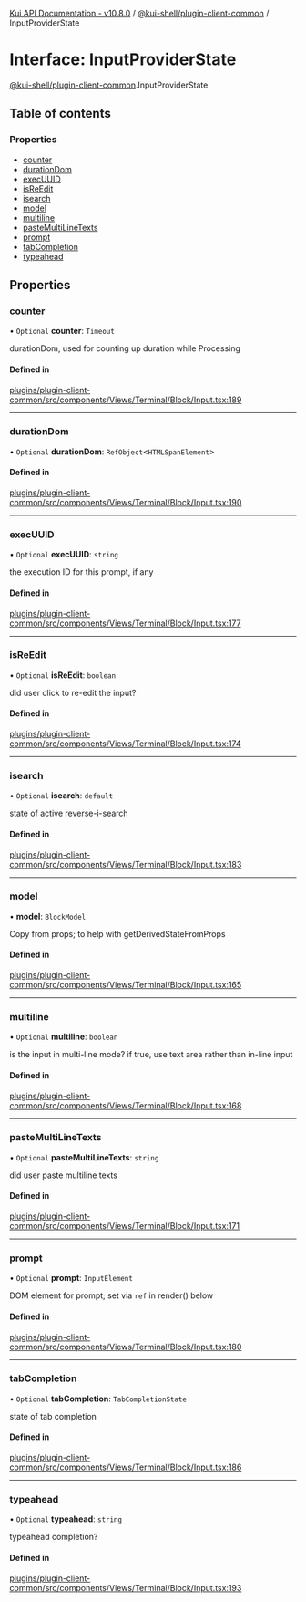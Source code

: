[Kui API Documentation - v10.8.0](../README.md) / [@kui-shell/plugin-client-common](../modules/kui_shell_plugin_client_common.md) / InputProviderState

# Interface: InputProviderState

[@kui-shell/plugin-client-common](../modules/kui_shell_plugin_client_common.md).InputProviderState

## Table of contents

### Properties

- [counter](kui_shell_plugin_client_common.InputProviderState.md#counter)
- [durationDom](kui_shell_plugin_client_common.InputProviderState.md#durationdom)
- [execUUID](kui_shell_plugin_client_common.InputProviderState.md#execuuid)
- [isReEdit](kui_shell_plugin_client_common.InputProviderState.md#isreedit)
- [isearch](kui_shell_plugin_client_common.InputProviderState.md#isearch)
- [model](kui_shell_plugin_client_common.InputProviderState.md#model)
- [multiline](kui_shell_plugin_client_common.InputProviderState.md#multiline)
- [pasteMultiLineTexts](kui_shell_plugin_client_common.InputProviderState.md#pastemultilinetexts)
- [prompt](kui_shell_plugin_client_common.InputProviderState.md#prompt)
- [tabCompletion](kui_shell_plugin_client_common.InputProviderState.md#tabcompletion)
- [typeahead](kui_shell_plugin_client_common.InputProviderState.md#typeahead)

## Properties

### counter

• `Optional` **counter**: `Timeout`

durationDom, used for counting up duration while Processing

#### Defined in

[plugins/plugin-client-common/src/components/Views/Terminal/Block/Input.tsx:189](https://github.com/mra-ruiz/kui/blob/a3b5e3edf/plugins/plugin-client-common/src/components/Views/Terminal/Block/Input.tsx#L189)

---

### durationDom

• `Optional` **durationDom**: `RefObject`<`HTMLSpanElement`\>

#### Defined in

[plugins/plugin-client-common/src/components/Views/Terminal/Block/Input.tsx:190](https://github.com/mra-ruiz/kui/blob/a3b5e3edf/plugins/plugin-client-common/src/components/Views/Terminal/Block/Input.tsx#L190)

---

### execUUID

• `Optional` **execUUID**: `string`

the execution ID for this prompt, if any

#### Defined in

[plugins/plugin-client-common/src/components/Views/Terminal/Block/Input.tsx:177](https://github.com/mra-ruiz/kui/blob/a3b5e3edf/plugins/plugin-client-common/src/components/Views/Terminal/Block/Input.tsx#L177)

---

### isReEdit

• `Optional` **isReEdit**: `boolean`

did user click to re-edit the input?

#### Defined in

[plugins/plugin-client-common/src/components/Views/Terminal/Block/Input.tsx:174](https://github.com/mra-ruiz/kui/blob/a3b5e3edf/plugins/plugin-client-common/src/components/Views/Terminal/Block/Input.tsx#L174)

---

### isearch

• `Optional` **isearch**: `default`

state of active reverse-i-search

#### Defined in

[plugins/plugin-client-common/src/components/Views/Terminal/Block/Input.tsx:183](https://github.com/mra-ruiz/kui/blob/a3b5e3edf/plugins/plugin-client-common/src/components/Views/Terminal/Block/Input.tsx#L183)

---

### model

• **model**: `BlockModel`

Copy from props; to help with getDerivedStateFromProps

#### Defined in

[plugins/plugin-client-common/src/components/Views/Terminal/Block/Input.tsx:165](https://github.com/mra-ruiz/kui/blob/a3b5e3edf/plugins/plugin-client-common/src/components/Views/Terminal/Block/Input.tsx#L165)

---

### multiline

• `Optional` **multiline**: `boolean`

is the input in multi-line mode? if true, use text area rather than in-line input

#### Defined in

[plugins/plugin-client-common/src/components/Views/Terminal/Block/Input.tsx:168](https://github.com/mra-ruiz/kui/blob/a3b5e3edf/plugins/plugin-client-common/src/components/Views/Terminal/Block/Input.tsx#L168)

---

### pasteMultiLineTexts

• `Optional` **pasteMultiLineTexts**: `string`

did user paste multiline texts

#### Defined in

[plugins/plugin-client-common/src/components/Views/Terminal/Block/Input.tsx:171](https://github.com/mra-ruiz/kui/blob/a3b5e3edf/plugins/plugin-client-common/src/components/Views/Terminal/Block/Input.tsx#L171)

---

### prompt

• `Optional` **prompt**: `InputElement`

DOM element for prompt; set via `ref` in render() below

#### Defined in

[plugins/plugin-client-common/src/components/Views/Terminal/Block/Input.tsx:180](https://github.com/mra-ruiz/kui/blob/a3b5e3edf/plugins/plugin-client-common/src/components/Views/Terminal/Block/Input.tsx#L180)

---

### tabCompletion

• `Optional` **tabCompletion**: `TabCompletionState`

state of tab completion

#### Defined in

[plugins/plugin-client-common/src/components/Views/Terminal/Block/Input.tsx:186](https://github.com/mra-ruiz/kui/blob/a3b5e3edf/plugins/plugin-client-common/src/components/Views/Terminal/Block/Input.tsx#L186)

---

### typeahead

• `Optional` **typeahead**: `string`

typeahead completion?

#### Defined in

[plugins/plugin-client-common/src/components/Views/Terminal/Block/Input.tsx:193](https://github.com/mra-ruiz/kui/blob/a3b5e3edf/plugins/plugin-client-common/src/components/Views/Terminal/Block/Input.tsx#L193)

